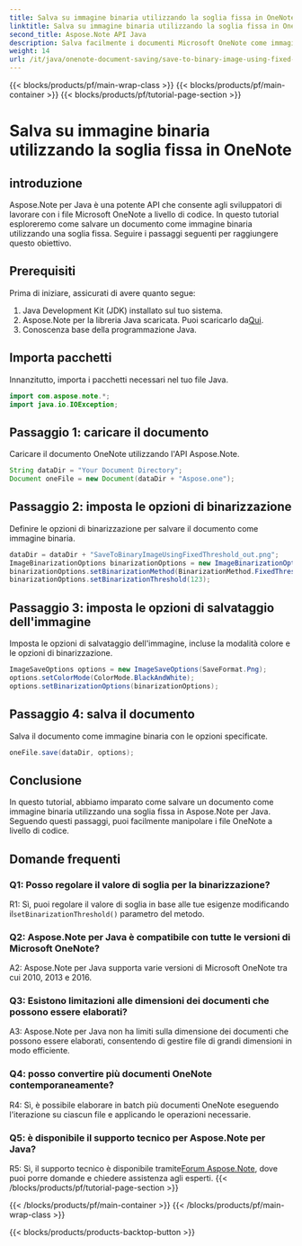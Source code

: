 ```yaml
---
title: Salva su immagine binaria utilizzando la soglia fissa in OneNote
linktitle: Salva su immagine binaria utilizzando la soglia fissa in OneNote
second_title: Aspose.Note API Java
description: Salva facilmente i documenti Microsoft OneNote come immagini binarie utilizzando la soglia fissa con Aspose.Note Java. Migliora le tue capacità di manipolazione dei file OneNote.
weight: 14
url: /it/java/onenote-document-saving/save-to-binary-image-using-fixed-threshold/
---
```


{{< blocks/products/pf/main-wrap-class >}}
{{< blocks/products/pf/main-container >}}
{{< blocks/products/pf/tutorial-page-section >}}

# Salva su immagine binaria utilizzando la soglia fissa in OneNote

## introduzione

Aspose.Note per Java è una potente API che consente agli sviluppatori di lavorare con i file Microsoft OneNote a livello di codice. In questo tutorial esploreremo come salvare un documento come immagine binaria utilizzando una soglia fissa. Seguire i passaggi seguenti per raggiungere questo obiettivo.

## Prerequisiti

Prima di iniziare, assicurati di avere quanto segue:

1. Java Development Kit (JDK) installato sul tuo sistema.
2.  Aspose.Note per la libreria Java scaricata. Puoi scaricarlo da[Qui](https://releases.aspose.com/note/java/).
3. Conoscenza base della programmazione Java.

## Importa pacchetti

Innanzitutto, importa i pacchetti necessari nel tuo file Java.

```java
import com.aspose.note.*;
import java.io.IOException;
```

## Passaggio 1: caricare il documento

Caricare il documento OneNote utilizzando l'API Aspose.Note.

```java
String dataDir = "Your Document Directory";
Document oneFile = new Document(dataDir + "Aspose.one");
```

## Passaggio 2: imposta le opzioni di binarizzazione

Definire le opzioni di binarizzazione per salvare il documento come immagine binaria.

```java
dataDir = dataDir + "SaveToBinaryImageUsingFixedThreshold_out.png";
ImageBinarizationOptions binarizationOptions = new ImageBinarizationOptions();
binarizationOptions.setBinarizationMethod(BinarizationMethod.FixedThreshold);
binarizationOptions.setBinarizationThreshold(123);
```

## Passaggio 3: imposta le opzioni di salvataggio dell'immagine

Imposta le opzioni di salvataggio dell'immagine, incluse la modalità colore e le opzioni di binarizzazione.

```java
ImageSaveOptions options = new ImageSaveOptions(SaveFormat.Png);
options.setColorMode(ColorMode.BlackAndWhite);
options.setBinarizationOptions(binarizationOptions);
```

## Passaggio 4: salva il documento

Salva il documento come immagine binaria con le opzioni specificate.

```java
oneFile.save(dataDir, options);
```

## Conclusione

In questo tutorial, abbiamo imparato come salvare un documento come immagine binaria utilizzando una soglia fissa in Aspose.Note per Java. Seguendo questi passaggi, puoi facilmente manipolare i file OneNote a livello di codice.

## Domande frequenti

### Q1: Posso regolare il valore di soglia per la binarizzazione?

 R1: Sì, puoi regolare il valore di soglia in base alle tue esigenze modificando il`setBinarizationThreshold()` parametro del metodo.

### Q2: Aspose.Note per Java è compatibile con tutte le versioni di Microsoft OneNote?

A2: Aspose.Note per Java supporta varie versioni di Microsoft OneNote tra cui 2010, 2013 e 2016.

### Q3: Esistono limitazioni alle dimensioni dei documenti che possono essere elaborati?

A3: Aspose.Note per Java non ha limiti sulla dimensione dei documenti che possono essere elaborati, consentendo di gestire file di grandi dimensioni in modo efficiente.

### Q4: posso convertire più documenti OneNote contemporaneamente?

R4: Sì, è possibile elaborare in batch più documenti OneNote eseguendo l'iterazione su ciascun file e applicando le operazioni necessarie.

### Q5: è disponibile il supporto tecnico per Aspose.Note per Java?

 R5: Sì, il supporto tecnico è disponibile tramite[Forum Aspose.Note](https://forum.aspose.com/c/note/28), dove puoi porre domande e chiedere assistenza agli esperti.
{{< /blocks/products/pf/tutorial-page-section >}}

{{< /blocks/products/pf/main-container >}}
{{< /blocks/products/pf/main-wrap-class >}}

{{< blocks/products/products-backtop-button >}}

